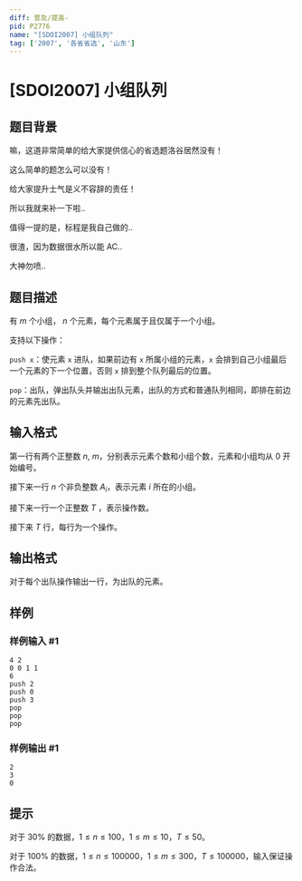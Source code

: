 ```yaml
---
diff: 普及/提高-
pid: P2776
name: "[SDOI2007] 小组队列"
tag: ['2007', '各省省选', '山东']
---
```

# [SDOI2007] 小组队列
## 题目背景

嘛，这道非常简单的给大家提供信心的省选题洛谷居然没有！

这么简单的题怎么可以没有！

给大家提升士气是义不容辞的责任！

所以我就来补一下啦..

值得一提的是，标程是我自己做的..

很渣，因为数据很水所以能 AC..

大神勿喷..

## 题目描述

有 $m$ 个小组， $n$ 个元素，每个元素属于且仅属于一个小组。


支持以下操作：


`push x`：使元素 `x` 进队，如果前边有 `x` 所属小组的元素，`x` 会排到自己小组最后一个元素的下一个位置，否则 `x` 排到整个队列最后的位置。

`pop`：出队，弹出队头并输出出队元素，出队的方式和普通队列相同，即排在前边的元素先出队。

## 输入格式

第一行有两个正整数 $n$, $m$，分别表示元素个数和小组个数，元素和小组均从 $0$ 开始编号。

接下来一行 $n$ 个非负整数 $A_i$，表示元素 $i$ 所在的小组。

接下来一行一个正整数 $T$ ，表示操作数。

接下来 $T$ 行，每行为一个操作。

## 输出格式

对于每个出队操作输出一行，为出队的元素。

## 样例

### 样例输入 #1
```
4 2
0 0 1 1
6
push 2
push 0
push 3
pop
pop
pop
```
### 样例输出 #1
```
2
3
0
```
## 提示

对于 $30\%$ 的数据，$1≤n≤100$，$1≤m≤10$，$T≤50$。

对于 $100\%$ 的数据，$1≤n≤100000$，$1≤m≤300$，$T≤100000$，输入保证操作合法。

